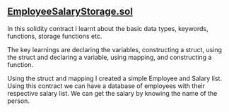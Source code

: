 ## [EmployeeSalaryStorage.sol](/EmployeeSalaryStorage.sol)
In this solidity contract I learnt about the basic data types, keywords, functions, storage functions etc.

The key learnings are declaring the variables, constructing a struct, using the struct and declaring a variable, using mapping, and constructing a function.

Using the struct and mapping I created a simple Employee and Salary list. Using this contract we can have a database of employees with their respective salary list. We can get the salary by knowing the name of the person.

